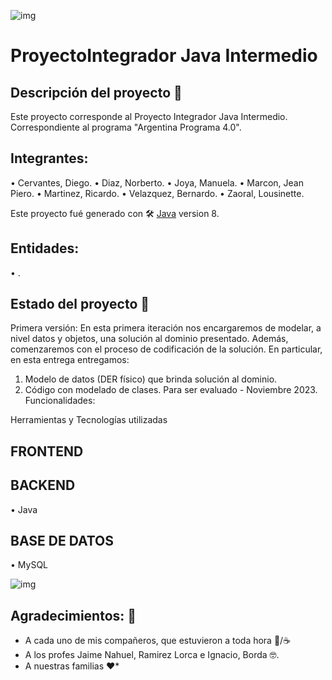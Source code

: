 ![img](https://i.postimg.cc/FRXKcL88/comienza.gif)
# ProyectoIntegrador Java Intermedio

## Descripción del proyecto 🚀
Este proyecto corresponde al Proyecto Integrador Java Intermedio. Correspondiente al programa "Argentina Programa 4.0".

## Integrantes:
•	Cervantes, Diego.
•	Diaz, Norberto.
•	Joya, Manuela.
•	Marcon, Jean Piero.
•	Martinez, Ricardo.
•	Velazquez, Bernardo.
•	Zaoral, Lousinette.

Este proyecto fué generado con 🛠️ [Java](https://www.java.com/es/) version 8.
## Entidades:
•	.

## Estado del proyecto 📌
Primera versión: En esta primera iteración nos encargaremos de modelar, a nivel datos y objetos, una solución
al dominio presentado. Además, comenzaremos con el proceso de codificación de la solución.
En particular, en esta entrega entregamos:
1. Modelo de datos (DER físico) que brinda solución al dominio.
2. Código con modelado de clases.  Para ser evaluado - Noviembre 2023.
Funcionalidades:

Herramientas y Tecnologías utilizadas
## FRONTEND

## BACKEND
•	Java

## BASE DE DATOS
•	MySQL
	

![img](https://i.postimg.cc/zvBcCqgT/Programas-utilizados.png)
## Agradecimientos: 🎁

* A cada uno de mis compañeros, que estuvieron a toda hora 🍺/☕
* A los profes Jaime Nahuel, Ramirez Lorca e Ignacio, Borda 🤓.
* A nuestras familias ❤️* 